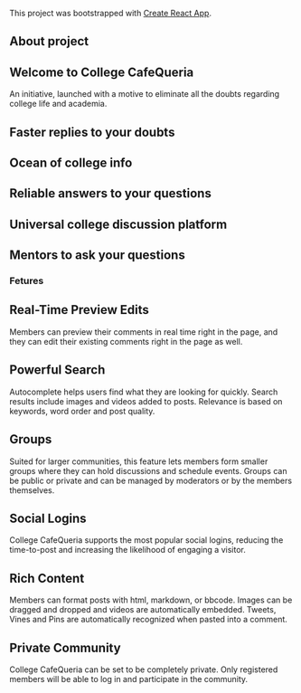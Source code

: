 This project was bootstrapped with [Create React App](https://github.com/facebook/create-react-app).

## About project
## Welcome to College CafeQueria
An initiative, launched with a motive to eliminate all the doubts regarding college life and academia.

## Faster replies to your doubts

## Ocean of college info

## Reliable answers to your questions

## Universal college discussion platform

## Mentors to ask your questions

### Fetures

## Real-Time Preview Edits
Members can preview their comments in real time right in the page, and they can edit their existing comments right in the page as well.


## Powerful Search
Autocomplete helps users find what they are looking for quickly. Search results include images and videos added to posts. Relevance is based on keywords, word order and post quality.


## Groups
Suited for larger communities, this feature lets members form smaller groups where they can hold discussions and schedule events. Groups can be public or private and can be managed by moderators or by the members themselves.


## Social Logins
College CafeQueria supports the most popular social logins, reducing the time-to-post and increasing the likelihood of engaging a visitor.


## Rich Content
Members can format posts with html, markdown, or bbcode. Images can be dragged and dropped and videos are automatically embedded. Tweets, Vines and Pins are automatically recognized when pasted into a comment.


## Private Community
College CafeQueria can be set to be completely private. Only registered members will be able to log in and participate in the community.
